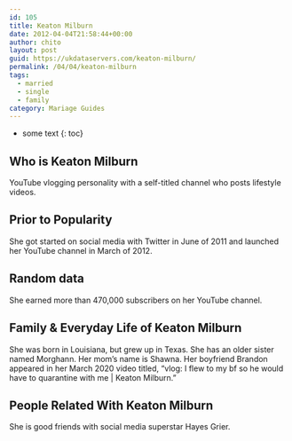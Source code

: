 ```yaml
---
id: 105
title: Keaton Milburn
date: 2012-04-04T21:58:44+00:00
author: chito
layout: post
guid: https://ukdataservers.com/keaton-milburn/
permalink: /04/04/keaton-milburn  
tags:
  - married
  - single
  - family
category: Mariage Guides
---
```


* some text
{: toc}


## Who is  Keaton Milburn
                  
                  
                  
YouTube vlogging personality with a self-titled channel who posts lifestyle videos.
                  
                
                
                
## Prior to Popularity 
                  
                  
                  
She got started on social media with Twitter in June of 2011 and launched her YouTube channel in March of 2012.
                  
                
                
                
## Random data 
                  
                  
                  
She earned more than 470,000 subscribers on her YouTube channel.
                  
                
                
                
## Family & Everyday Life of Keaton Milburn
                  
                  
                  
She was born in Louisiana, but grew up in Texas. She has an older sister named Morghann. Her mom&#8217;s name is Shawna. Her boyfriend Brandon appeared in her March 2020 video titled, &#8220;vlog: I flew to my bf so he would have to quarantine with me | Keaton Milburn.&#8221; 
                  
                
                
                
## People Related With  Keaton Milburn
                  
                  
                  
She is good friends with social media superstar Hayes Grier.
                  
                
              
            
          
          
          
    
    
  
